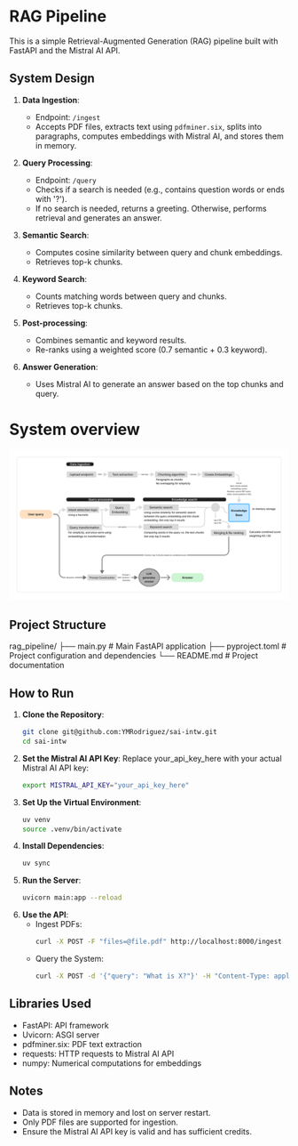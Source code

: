 # RAG Pipeline

This is a simple Retrieval-Augmented Generation (RAG) pipeline built with FastAPI and the Mistral AI API.

## System Design

1. **Data Ingestion**:
   - Endpoint: `/ingest`
   - Accepts PDF files, extracts text using `pdfminer.six`, splits into paragraphs, computes embeddings with Mistral AI, and stores them in memory.

2. **Query Processing**:
   - Endpoint: `/query`
   - Checks if a search is needed (e.g., contains question words or ends with '?').
   - If no search is needed, returns a greeting. Otherwise, performs retrieval and generates an answer.

3. **Semantic Search**:
   - Computes cosine similarity between query and chunk embeddings.
   - Retrieves top-k chunks.

4. **Keyword Search**:
   - Counts matching words between query and chunks.
   - Retrieves top-k chunks.

5. **Post-processing**:
   - Combines semantic and keyword results.
   - Re-ranks using a weighted score (0.7 semantic + 0.3 keyword).

6. **Answer Generation**:
   - Uses Mistral AI to generate an answer based on the top chunks and query.

# System overview
![System overview](./StackAIRAG.png)


## Project Structure
rag_pipeline/
├── main.py         # Main FastAPI application
├── pyproject.toml  # Project configuration and dependencies
└── README.md       # Project documentation

## How to Run

1. **Clone the Repository**:
   ```bash
   git clone git@github.com:YMRodriguez/sai-intw.git
   cd sai-intw
2. **Set the Mistral AI API Key**:
Replace your_api_key_here with your actual Mistral AI API key: 
    ```bash
    export MISTRAL_API_KEY="your_api_key_here"
3. **Set Up the Virtual Environment**:
   ```bash
   uv venv
   source .venv/bin/activate

4. **Install Dependencies**:
   ```bash
   uv sync

5. **Run the Server**:
   ```bash
   uvicorn main:app --reload

6. **Use the API**:
   - Ingest PDFs:
     ```bash
     curl -X POST -F "files=@file.pdf" http://localhost:8000/ingest
   - Query the System:
     ```bash
     curl -X POST -d '{"query": "What is X?"}' -H "Content-Type: application/json" http://localhost:8000/query

## Libraries Used

- FastAPI: API framework
- Uvicorn: ASGI server
- pdfminer.six: PDF text extraction
- requests: HTTP requests to Mistral AI API
- numpy: Numerical computations for embeddings

## Notes

- Data is stored in memory and lost on server restart.
- Only PDF files are supported for ingestion.
- Ensure the Mistral AI API key is valid and has sufficient credits.

